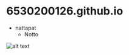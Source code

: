 # 6530200126.github.io

- nattapat
   - Notto

![alt text](https://github.com/nantta/6530200126.github.io/blob/main/%E0%B8%94%E0%B8%B2%E0%B8%A7%E0%B8%99%E0%B9%8C%E0%B9%82%E0%B8%AB%E0%B8%A5%E0%B8%94%20(3).jpg?raw=true)


